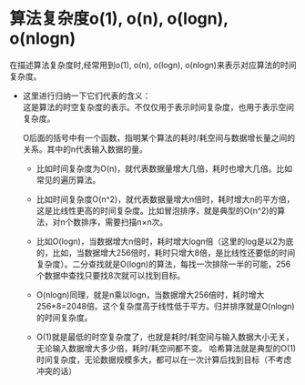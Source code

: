 # 算法复杂度o(1), o(n), o(logn), o(nlogn)
在描述算法复杂度时,经常用到o(1), o(n), o(logn), o(nlogn)来表示对应算法的时间复杂度。
* 这里进行归纳一下它们代表的含义：  
    这是算法的时空复杂度的表示。不仅仅用于表示时间复杂度，也用于表示空间复杂度。
    
    O后面的括号中有一个函数，指明某个算法的耗时/耗空间与数据增长量之间的关系。其中的n代表输入数据的量。
    
    * 比如时间复杂度为O(n)，就代表数据量增大几倍，耗时也增大几倍。比如常见的遍历算法。
    
    * 比如时间复杂度O(n^2)，就代表数据量增大n倍时，耗时增大n的平方倍，这是比线性更高的时间复杂度。比如冒泡排序，就是典型的O(n^2)的算法，对n个数排序，需要扫描n×n次。
    
    * 比如O(logn)，当数据增大n倍时，耗时增大logn倍（这里的log是以2为底的，比如，当数据增大256倍时，耗时只增大8倍，是比线性还要低的时间复杂度）。二分查找就是O(logn)的算法，每找一次排除一半的可能，256个数据中查找只要找8次就可以找到目标。

    * O(nlogn)同理，就是n乘以logn，当数据增大256倍时，耗时增大256*8=2048倍。这个复杂度高于线性低于平方。归并排序就是O(nlogn)的时间复杂度。
    
    * O(1)就是最低的时空复杂度了，也就是耗时/耗空间与输入数据大小无关，无论输入数据增大多少倍，耗时/耗空间都不变。 哈希算法就是典型的O(1)时间复杂度，无论数据规模多大，都可以在一次计算后找到目标（不考虑冲突的话）

